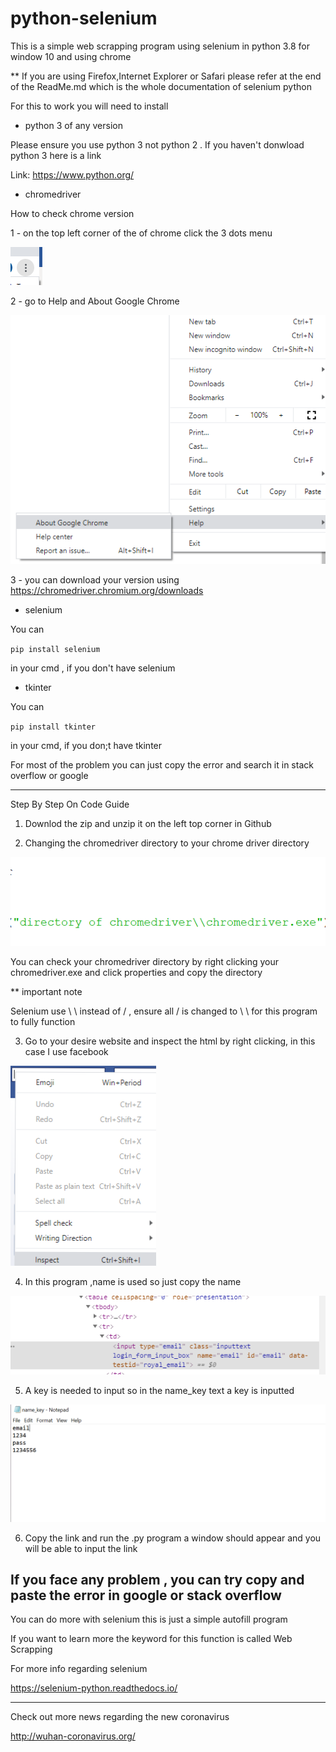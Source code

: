 # python-selenium
This is a simple web scrapping program using selenium in python 3.8 for window 10 and using chrome 

** If you are using Firefox,Internet Explorer or Safari please refer at the end of the ReadMe.md which is the whole documentation of selenium python

For this to work you will need to install
* python 3 of any version

Please ensure you use python 3 not python 2 . If you haven't donwload python 3 here is a link

Link: https://www.python.org/

* chromedriver

How to check chrome version

  1 - on the top left corner of the of chrome click the 3 dots menu
  
  ![](Autofill_guide_picture/dot.png)
  
  2 - go to Help and About Google Chrome
  
  ![](Autofill_guide_picture/chrome_version.png)
  
  3 - you can download your version using https://chromedriver.chromium.org/downloads

* selenium

You can 

`pip install selenium`

in your cmd , if you don't have selenium

* tkinter

You can 

`pip install tkinter`

in your cmd, if you don;t have tkinter

For most of the problem you can just copy the error and search it in stack overflow or google

-------------------------------------------------------------------------------------------------

Step By Step On Code Guide

1) Downlod the zip and unzip it on the left top corner in Github

2) Changing the chromedriver directory to your chrome driver directory

![](Autofill_guide_picture/directory.png)

You can check your chromedriver directory by right clicking your chromedriver.exe and click properties and copy the directory

** important note

Selenium use \ \ instead of / , ensure all / is changed to \ \ for this program to fully function

3) Go to your desire website and inspect the html by right clicking, in this case I use facebook

![](Autofill_guide_picture/Inspect.png)

4) In this program ,name is used so just copy the name

![](Autofill_guide_picture/name.png)

5) A key is needed to input so in the name_key text a key is inputted

![](Autofill_guide_picture/name_key.png)

6) Copy the link and run the .py program a window should appear and you will be able to input the link

If you face any problem , you can try copy and paste the error in google or stack overflow
-------------------------

You can do more with selenium this is just a simple autofill program 

If you want to learn more the keyword for this function is called Web Scrapping

For more info regarding selenium

https://selenium-python.readthedocs.io/

-------------------------------------------
Check out more news regarding the new coronavirus

http://wuhan-coronavirus.org/
